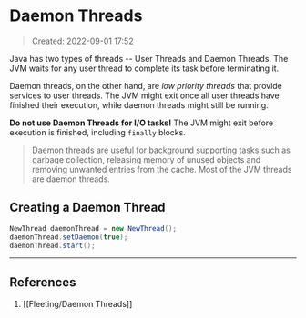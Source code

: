 # Daemon Threads
> Created: 2022-09-01 17:52

Java has two types of threads -- User Threads and Daemon Threads. The JVM waits for any user thread to complete its task before terminating it.

Daemon threads, on the other hand, are _low priority threads_ that provide services to user threads. The JVM might exit once all user threads have finished their execution, while daemon threads might still be running.

**Do not use Daemon Threads for I/O tasks!** The JVM might exit before execution is finished, including `finally` blocks.

> Daemon threads are useful for background supporting tasks such as garbage collection, releasing memory of unused objects and removing unwanted entries from the cache. Most of the JVM threads are daemon threads.

## Creating a Daemon Thread

```java
NewThread daemonThread = new NewThread();
daemonThread.setDaemon(true);
daemonThread.start();
```


----

## References
1. [[Fleeting/Daemon Threads]]